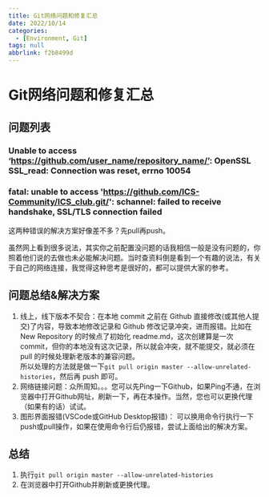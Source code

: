 ```yaml
---
title: Git网络问题和修复汇总
date: 2022/10/14
categories:
  - [Environment, Git]
tags: null
abbrlink: f2b8499d
---
```



# Git网络问题和修复汇总
## 问题列表
### Unable to access ‘https://github.com/user_name/repository_name/’: OpenSSL SSL_read: Connection was reset, errno 10054
### fatal: unable to access 'https://github.com/ICS-Community/ICS_club.git/': schannel: failed to receive handshake, SSL/TLS connection failed

这两种错误的解决方案好像差不多？先pull再push。

虽然网上看到很多说法，其实你之前配置没问题的话我相信一般是没有问题的，你照着他们说的去做也未必能解决问题。当时查资料倒是看到一个有趣的说法，有关于自己的网络连接，我觉得这种思考是很好的，都可以提供大家的参考。

## 问题总结&解决方案
1. 线上，线下版本不契合：在本地 commit 之前在 Github 直接修改(或其他人提交)了内容，导致本地修改记录和 Github 修改记录冲突，进而报错。比如在 New Repository 的时候点了初始化 readme.md，这次创建算是一次 commit，但你的本地没有这次记录，所以就会冲突，就不能提交，就必须在 pull 的时候处理新老版本的兼容问题。  
所以处理的方法就是做一下`git pull origin master --allow-unrelated-histories`，然后再 push 即可。
2. 网络链接问题：众所周知。。。您可以先Ping一下Github，如果Ping不通，在浏览器中打开Github网址，刷新一下，再在本操作。当然，您也可以更换代理（如果有的话）试试。  
3. 图形界面报错(VSCode或GitHub Desktop报错)： 可以换用命令行执行一下push或pull操作，如果在使用命令行后仍报错，尝试上面给出的解决方案。

## 总结
1. 执行`git pull origin master --allow-unrelated-histories`  
2. 在浏览器中打开Github并刷新或更换代理。  